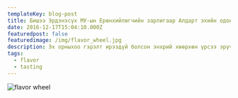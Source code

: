 ```yaml
---
templateKey: blog-post
title: Бишээ Эрдэнэсүх МУ-ын Ерөнхийлөгчийн зарлигаар Алдарт эхийн одон🥇авч байгаа Я.Ичинхорлоо, Ш.Балжмаа, Б.Золжаргал нарт өнөөдөр одонг нь гардуулж өглөө.👏👏👏
date: 2016-12-17T15:04:10.000Z
featuredpost: false
featuredimage: /img/flavor_wheel.jpg
description: Эх орныхоо гэрэлт ирээдүй болсон энхрий хөөрхөн үрсээ эрүүл саруул эх орондоо хэрэгтэй сайн хүмүүс болгон өсгөж хүмүүжүүлээрэй. Монголын үрс маш олон болох болтугай.Хэмээн өөрийн facebook хуудсандаа нийтэлжээ.
tags:
  - flavor
  - tasting
---
```

![flavor wheel](/img/flavor_wheel.jpg)

